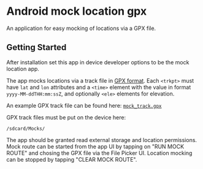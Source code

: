 # Android mock location gpx
An application for easy mocking of locations via a GPX file.

## Getting Started
After installation set this app in device developer options to be the mock location app.

The app mocks locations via a track file in [GPX format](https://wiki.openstreetmap.org/wiki/GPX).
Each `<trkpt>` must have `lat` and `lon` attributes and a `<time>` element with the value in format `yyyy-MM-ddTHH:mm:ssZ`,
and optionally `<ele>` elements for elevation.

An example GPX track file can be found here: [`mock_track.gpx`](/mock_track.gpx)

GPX track files must be put on the device here:
```
/sdcard/Mocks/
```

The app should be granted read external storage and location permissions.
Mock route can be started from the app UI by tapping on "RUN MOCK ROUTE" and chosing the GPX file via the File Picker UI.
Location mocking can be stopped by tapping "CLEAR MOCK ROUTE".